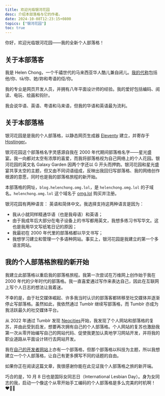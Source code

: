 ```yaml
---
title: 欢迎光临银河花园
desc: 介绍本部落格与它的作者。
date: 2024-10-08T12:23:15+0800
topics: ["银河花园"]
toc: true
---
```

你好，欢迎光临银河花园——我的全新个人部落格！

## 关于本部落客

我是 Helen Chong，一个千禧世代的马来西亚华人酷儿兼自闭儿。[我的代称](https://zh.pronouns.page/@helenchong)包括他/你、tā/你、她/妳和粤语的佢/你。

我的专业是网页开发人员，并拥有八年平面设计师的经验。我的爱好包括编码、阅读、电玩、绘画和钩针。

我会说华语、英语、粤语和马来语，但我的华语和英语最为流利。

## 关于本部落格

银河花园是是我的个人部落格，以静态网页生成器 [Eleventy](https://www.11ty.dev/) 建立，并寄存于 [Hostinger](https://www.hostinger.my/)。

银河花园这个部落格名字灵感源自我在 2000 年代期间部落格名字——星光盛宴。我一向都对太空有浓厚的喜爱，而我将部落格视为自己网络上的个人花园。银河花园的英文名 Galaxy Garden 因两个字还以 G 开头而押韵。银河花园和星光盛宴共享太空的主题，但又由不同词语组成，反映出我回归写部落格、我的网络创作根源的意愿，同时也是我的部落格旅程的新开始。

本部落格的网址，`blog.helenchong.omg.lol`，是 `helenchong.omg.lol` 的子域名。`helenchong.omg.lol` 这个域名于 [omg.lol](https://home.omg.lol/) 购买并注册。

银河花园有两种语言： 英语和简体中文。我选择支持这两种语言是因为：
- 我从小就同样精通华语（也是我母语）和英语；
- 由于我成年后大部分在电子设备上的书写都用英文，我想多练习书写华文。这也是我用华文写纸笔日记的原因；
- 我最初在 2000 年代里的部落格都以华文书写；
- 我想学习建立和管理一个多语种网站。事实上，银河花园是我建立的第一个多语言网站。

## 我的个人部落格旅程的新开始

我建立此部落格以重启我的部落格旅程。我第一次尝试在万维网上创作始于我在 2000 年代的少年时代的部落格。我一直喜爱通过写作来表达自己，因此在互联网上写个人日志的想法让我着迷。

不幸的是，由于社交媒体崛起、许多我当时认识的部落客都转移至社交媒体并逐渐停止写部落格。虽然如此，我依然通过 Tumblr 继续写部落格，而 Tumblr 亦成为我活跃最久的社交媒体平台。

从 2022 年通过 Tumblr 发现 [Neocities](https://neocities.org/)开始，我发现了个人网站和部落格的复苏，并由此受到启发，想要再次拥有自己的个人部落格。个人网站的复苏也激励我第一次从零开始编写自己的网站代码、促使我更加认真地学习网站开发，并将我的职业道路从平面设计转行去网站开发。

我在[自己的开发者网站](https://helenchong.dev/)上亦有一个部落格，但那个部落格以科技为主题，所以我想建立一个个人部落格，让自己有更多撰写不同的话题的自由。

如果你正在阅读这篇文章，我很感谢你能在此见证我个人部落格之旅的新开端。

巧合的是，10 月 8 日也是国际女同志日（International Lesbian Day）。身为女同志的我，启动一个像这个从零开始手工编码的个人部落格是多么完美的时机啊！❤️🧡🤍
